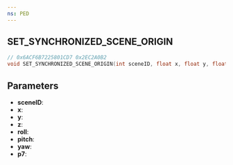 ```yaml
---
ns: PED
---
```

## SET_SYNCHRONIZED_SCENE_ORIGIN

```c
// 0x6ACF6B7225801CD7 0x2EC2A0B2
void SET_SYNCHRONIZED_SCENE_ORIGIN(int sceneID, float x, float y, float z, float roll, float pitch, float yaw, BOOL p7);
```


## Parameters
* **sceneID**: 
* **x**: 
* **y**: 
* **z**: 
* **roll**: 
* **pitch**: 
* **yaw**: 
* **p7**: 


